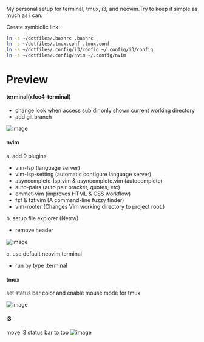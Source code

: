 My personal setup for terminal, tmux, i3, and neovim.Try to keep it simple as much as i can.

Create symbiolic link:
```sh
ln -s ~/dotfiles/.bashrc .bashrc
ln -s ~/dotfiles/.tmux.conf .tmux.conf
ln -s ~/dotfiles/.config/i3/config ~/.config/i3/config
ln -s ~/dotfiles/.config/nvim ~/.config/nvim
```
# Preview

#### terminal(xfce4-terminal)

- change look when access sub dir only shown current working directory
- add git branch
  
![image](https://github.com/indraryadi/dotfile/assets/103250258/12343806-e409-4c5f-b692-925a2448a15b)

#### nvim
a. add 9 plugins
- vim-lsp (language server)
- vim-lsp-setting (automatic configure language server)
- asyncomplete-lsp.vim & asyncomplete.vim (autocomplete)
- auto-pairs (auto pair bracket, quotes, etc)
- emmet-vim (improves HTML & CSS workflow)
- fzf & fzf.vim (A command-line fuzzy finder)
- vim-rooter (Changes Vim working directory to project root.)
  
b. setup file explorer (Netrw)
- remove header

![image](https://github.com/indraryadi/dotfile/assets/103250258/7e56ae78-eeee-49c6-b94c-0fe9bb73fa26)

c. use default neovim terminal
- run by type :terminal

#### tmux
set status bar color and enable mouse mode for tmux

![image](https://github.com/indraryadi/dotfile/assets/103250258/0da404a1-7544-404e-92de-e458ca19169b)

#### i3
move i3 status bar to top
![image](https://github.com/indraryadi/dotfile/assets/103250258/b9aaa4bf-cbb5-42a9-9a50-2dd507466fe0)

